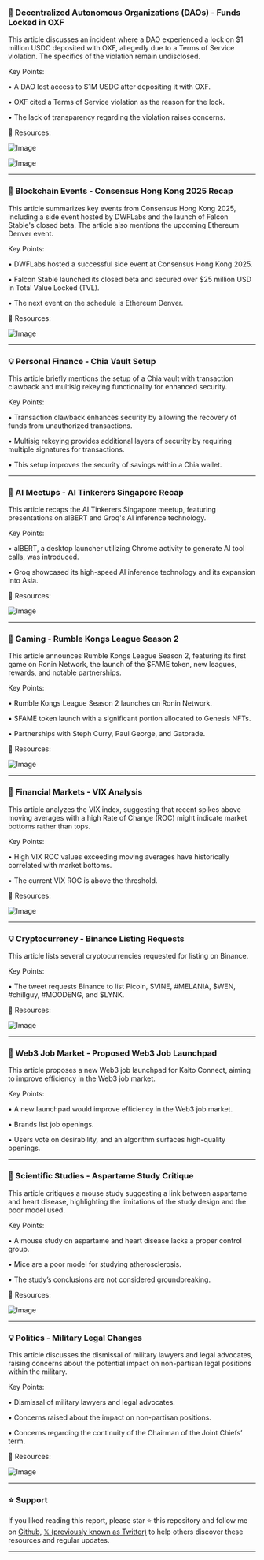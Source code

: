 ### 🤖 Decentralized Autonomous Organizations (DAOs) -  Funds Locked in OXF

This article discusses an incident where a DAO experienced a lock on $1 million USDC deposited with OXF, allegedly due to a Terms of Service violation.  The specifics of the violation remain undisclosed.

Key Points:

•  A DAO lost access to $1M USDC after depositing it with OXF.

• OXF cited a Terms of Service violation as the reason for the lock.


• The lack of transparency regarding the violation raises concerns.


🔗 Resources:

![Image](https://pbs.twimg.com/media/GkVDmnfWYAAIMuX?format=jpg&name=900x900)

![Image](https://pbs.twimg.com/media/GkVDo1dWQAE5rqv?format=jpg&name=900x900)


---

### 🚀 Blockchain Events - Consensus Hong Kong 2025 Recap

This article summarizes key events from Consensus Hong Kong 2025, including a side event hosted by DWFLabs and the launch of Falcon Stable's closed beta.  The article also mentions the upcoming Ethereum Denver event.

Key Points:

•  DWFLabs hosted a successful side event at Consensus Hong Kong 2025.

• Falcon Stable launched its closed beta and secured over $25 million USD in Total Value Locked (TVL).


• The next event on the schedule is Ethereum Denver.


🔗 Resources:

![Image](https://pbs.twimg.com/media/GkXb_-DWgAAaQUk?format=jpg&name=small)


---

### 💡 Personal Finance - Chia Vault Setup

This article briefly mentions the setup of a Chia vault with transaction clawback and multisig rekeying functionality for enhanced security.


Key Points:

•  Transaction clawback enhances security by allowing the recovery of funds from unauthorized transactions.


• Multisig rekeying provides additional layers of security by requiring multiple signatures for transactions.


• This setup improves the security of savings within a Chia wallet.


---

### 🤖 AI Meetups - AI Tinkerers Singapore Recap

This article recaps the AI Tinkerers Singapore meetup, featuring presentations on alBERT and Groq's AI inference technology.


Key Points:

•  alBERT, a desktop launcher utilizing Chrome activity to generate AI tool calls, was introduced.


•  Groq showcased its high-speed AI inference technology and its expansion into Asia.


🔗 Resources:

![Image](https://pbs.twimg.com/media/GkXPffTbsAAf3vz?format=jpg&name=small)


---

### 🚀  Gaming - Rumble Kongs League Season 2

This article announces Rumble Kongs League Season 2, featuring its first game on Ronin Network, the launch of the $FAME token, new leagues, rewards, and notable partnerships.

Key Points:

• Rumble Kongs League Season 2 launches on Ronin Network.


•  $FAME token launch with a significant portion allocated to Genesis NFTs.


• Partnerships with Steph Curry, Paul George, and Gatorade.


🔗 Resources:

![Image](https://pbs.twimg.com/amplify_video_thumb/1893054604453019648/img/SCPZWMwoGx63Me-f.jpg)


---

### 🤖 Financial Markets - VIX Analysis

This article analyzes the VIX index, suggesting that recent spikes above moving averages with a high Rate of Change (ROC) might indicate market bottoms rather than tops.

Key Points:

• High VIX ROC values exceeding moving averages have historically correlated with market bottoms.


• The current VIX ROC is above the threshold.


🔗 Resources:

![Image](https://pbs.twimg.com/media/GkXYv9laMAATPhb?format=jpg&name=small)


---

### 💡 Cryptocurrency - Binance Listing Requests

This article lists several cryptocurrencies requested for listing on Binance.


Key Points:

•  The tweet requests Binance to list Picoin, $VINE, #MELANIA, $WEN, #chillguy, #MOODENG, and $LYNK.


🔗 Resources:

![Image](https://pbs.twimg.com/media/GkP7AwyXEAEY8Lh?format=png&name=small)


---

### 🚀 Web3 Job Market - Proposed Web3 Job Launchpad

This article proposes a new Web3 job launchpad for Kaito Connect, aiming to improve efficiency in the Web3 job market.

Key Points:

•  A new launchpad would improve efficiency in the Web3 job market.


•  Brands list job openings.


• Users vote on desirability, and an algorithm surfaces high-quality openings.


---

### 🤖 Scientific Studies - Aspartame Study Critique

This article critiques a mouse study suggesting a link between aspartame and heart disease, highlighting the limitations of the study design and the poor model used.


Key Points:

• A mouse study on aspartame and heart disease lacks a proper control group.


• Mice are a poor model for studying atherosclerosis.


• The study’s conclusions are not considered groundbreaking.


🔗 Resources:

![Image](https://pbs.twimg.com/media/GkUA51mWQAAMbjx?format=jpg&name=small)


---

### 💡  Politics - Military Legal Changes

This article discusses the dismissal of military lawyers and legal advocates, raising concerns about the potential impact on non-partisan legal positions within the military.

Key Points:

•  Dismissal of military lawyers and legal advocates.


•  Concerns raised about the impact on non-partisan positions.


•  Concerns regarding the continuity of the Chairman of the Joint Chiefs’ term.


🔗 Resources:

![Image](https://pbs.twimg.com/media/GkW4fwfWcAARC1w?format=jpg&name=small)


---

### ⭐️ Support

If you liked reading this report, please star ⭐️ this repository and follow me on [Github](https://github.com/Drix10), [𝕏 (previously known as Twitter)](https://x.com/DRIX_10_) to help others discover these resources and regular updates.

---